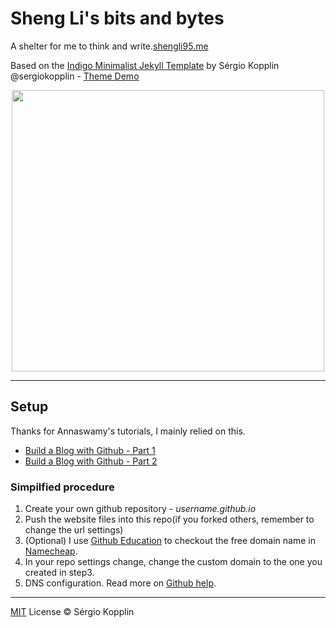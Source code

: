 # Sheng Li's bits and bytes
A shelter for me to think and write.[shengli95.me](http://shengli95.me)

Based on the [Indigo Minimalist Jekyll Template](https://github.com/sergiokopplin/indigo) by Sérgio Kopplin @sergiokopplin - [Theme Demo](http://sergiokopplin.github.io/indigo/)

<p align="center">
    <img width="500" height="450" src="https://github.com/EeToSe/EeToSe.github.io/blob/master/screenshot.png">
</p>

---
## Setup
Thanks for Annaswamy's tutorials, I mainly relied on this.
* [Build a Blog with Github - Part 1](http://artiannaswamy.com/build-a-github-blog-part-1)
* [Build a Blog with Github - Part 2](http://artiannaswamy.com/build-a-github-blog-part-2)

### Simpilfied procedure
1. Create your own github repository - *username.github.io*
2. Push the website files into this repo(if you forked others, remember to change the url settings)
3. (Optional) I use [Github Education](https://education.github.com/pack) to checkout the free domain name in [Namecheap](https://www.namecheap.com/). 
4. In your repo settings change, change the custom domain to the one you created in step3. 
5. DNS configuration. Read more on [Github help](https://help.github.com/en/github/working-with-github-pages/managing-a-custom-domain-for-your-github-pages-site#about-custom-domain-configuration).

---
[MIT](http://kopplin.mit-license.org/) License © Sérgio Kopplin
